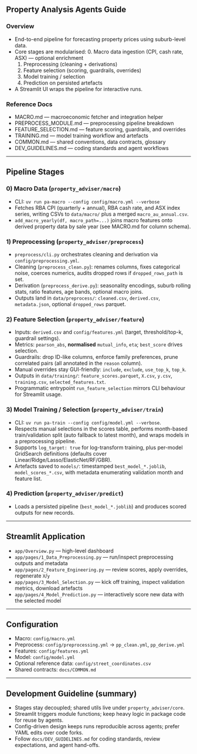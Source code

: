 ## Property Analysis Agents Guide

### Overview
- End-to-end pipeline for forecasting property prices using suburb-level data.
- Core stages are modularised:
  0. Macro data ingestion (CPI, cash rate, ASX) — optional enrichment
  1. Preprocessing (cleaning + derivations)
  2. Feature selection (scoring, guardrails, overrides)
  3. Model training / selection
  4. Prediction on persisted artefacts
- A Streamlit UI wraps the pipeline for interactive runs.

### Reference Docs
- MACRO.md — macroeconomic fetcher and integration helper
- PREPROCESS_MODULE.md — preprocessing pipeline breakdown
- FEATURE_SELECTION.md — feature scoring, guardrails, and overrides
- TRAINING.md — model training workflow and artefacts
- COMMON.md — shared conventions, data contracts, glossary
- DEV_GUIDELINES.md — coding standards and agent workflows

---

## Pipeline Stages

### 0) Macro Data (`property_adviser/macro`)
- CLI: `uv run pa-macro --config config/macro.yml --verbose`
- Fetches RBA CPI (quarterly + annual), RBA cash rate, and ASX index series, writing CSVs to `data/macro/` plus a merged `macro_au_annual.csv`.
- `add_macro_yearly(df, macro_path=...)` joins macro features onto derived property data by sale year (see MACRO.md for column schema).

### 1) Preprocessing (`property_adviser/preprocess`)
- `preprocess/cli.py` orchestrates cleaning and derivation via `config/preprocessing.yml`.
- Cleaning (`preprocess_clean.py`): renames columns, fixes categorical noise, coerces numerics, audits dropped rows if `dropped_rows_path` is set.
- Derivation (`preprocess_derive.py`): seasonality encodings, suburb rolling stats, ratio features, age bands, optional macro joins.
- Outputs land in `data/preprocess/`: `cleaned.csv`, `derived.csv`, `metadata.json`, optional `dropped_rows` parquet.

### 2) Feature Selection (`property_adviser/feature`)
- Inputs: `derived.csv` and `config/features.yml` (target, threshold/top-k, guardrail settings).
- Metrics: `pearson_abs`, **normalised** `mutual_info`, `eta`; `best_score` drives selection.
- Guardrails: drop ID-like columns, enforce family preferences, prune correlated pairs (all annotated in the `reason` column).
- Manual overrides stay GUI-friendly: `include`, `exclude`, `use_top_k`, `top_k`.
- Outputs in `data/training/`: `feature_scores.parquet`, `X.csv`, `y.csv`, `training.csv`, `selected_features.txt`.
- Programmatic entrypoint `run_feature_selection` mirrors CLI behaviour for Streamlit usage.

### 3) Model Training / Selection (`property_adviser/train`)
- CLI: `uv run pa-train --config config/model.yml --verbose`.
- Respects manual selections in the scores table, performs month-based train/validation split (auto fallback to latest month), and wraps models in a preprocessing pipeline.
- Supports `log_target: true` for log-transform training, plus per-model GridSearch definitions (defaults cover Linear/Ridge/Lasso/ElasticNet/RF/GBR).
- Artefacts saved to `models/`: timestamped `best_model_*.joblib`, `model_scores_*.csv`, with metadata enumerating validation month and feature list.

### 4) Prediction (`property_adviser/predict`)
- Loads a persisted pipeline (`best_model_*.joblib`) and produces scored outputs for new records.

---

## Streamlit Application
- `app/Overview.py` — high-level dashboard
- `app/pages/1_Data_Preprocessing.py` — run/inspect preprocessing outputs and metadata
- `app/pages/2_Feature_Engineering.py` — review scores, apply overrides, regenerate `X`/`y`
- `app/pages/3_Model_Selection.py` — kick off training, inspect validation metrics, download artefacts
- `app/pages/4_Model_Prediction.py` — interactively score new data with the selected model

---

## Configuration
- Macro: `config/macro.yml`
- Preprocess: `config/preprocessing.yml` → `pp_clean.yml`, `pp_derive.yml`
- Features: `config/features.yml`
- Model: `config/model.yml`
- Optional reference data: `config/street_coordinates.csv`
- Shared contracts: `docs/COMMON.md`

---

## Development Guideline (summary)
- Stages stay decoupled; shared utils live under `property_adviser/core`.
- Streamlit triggers module functions; keep heavy logic in package code for reuse by agents.
- Config-driven design keeps runs reproducible across agents; prefer YAML edits over code forks.
- Follow `docs/DEV_GUIDELINES.md` for coding standards, review expectations, and agent hand-offs.

